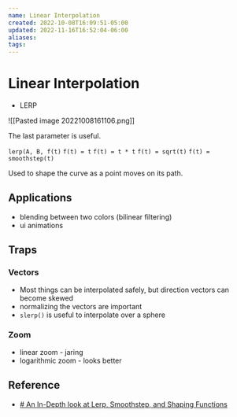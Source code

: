 ```yaml
---
name: Linear Interpolation
created: 2022-10-08T16:09:51-05:00
updated: 2022-11-16T16:52:04-06:00
aliases: 
tags: 
---
```


# Linear Interpolation
- LERP

![[Pasted image 20221008161106.png]]

The last parameter is useful.

`lerp(A, B, f(t)`
`f(t) = t`
`f(t) = t * t`
`f(t) = sqrt(t)`
`f(t) = smoothstep(t)`

Used to shape the curve as a point moves on its path.

## Applications
 - blending between two colors (bilinear filtering)
 - ui animations

## Traps

### Vectors
- Most things can be interpolated safely, but direction vectors can become skewed
- normalizing the vectors are important
- `slerp()` is useful to interpolate over a sphere

### Zoom
- linear zoom - jaring
- logarithmic zoom - looks better

## Reference
- [# An In-Depth look at Lerp, Smoothstep, and Shaping Functions](https://www.youtube.com/watch?v=YJB1QnEmlTs)